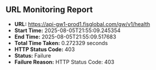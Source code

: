 ## URL Monitoring Report

- **URL:** https://api-gw1-prod1.fisglobal.com/gw/v1/health
- **Start Time:** 2025-08-05T21:55:09.245354
- **End Time:** 2025-08-05T21:55:09.517683
- **Total Time Taken:** 0.272329 seconds
- **HTTP Status Code:** 403
- **Status:** Failure
- **Failure Reason:** HTTP Status Code: 403
